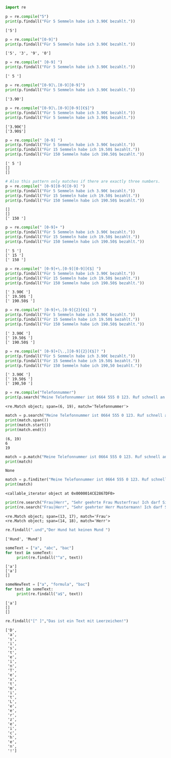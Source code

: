 ```python
import re
```


```python
p = re.compile("5")
print(p.findall("Für 5 Semmeln habe ich 3.90€ bezahlt.")) 
```

    ['5']
    


```python
p = re.compile("[0-9]")
print(p.findall("Für 5 Semmeln habe ich 3.90€ bezahlt."))
```

    ['5', '3', '9', '0']
    


```python
p = re.compile(" [0-9] ")
print(p.findall("Für 5 Semmeln habe ich 3.90€ bezahlt."))
```

    [' 5 ']
    


```python
p = re.compile("[0-9]\.[0-9][0-9]") 
print(p.findall("Für 5 Semmeln habe ich 3.90€ bezahlt."))
```

    ['3.90']
    


```python
p = re.compile("[0-9]\.[0-9][0-9][€$]") 
print(p.findall("Für 5 Semmeln habe ich 3.90€ bezahlt."))
print(p.findall("Für 5 Semmeln habe ich 3.90$ bezahlt."))
```

    ['3.90€']
    ['3.90$']
    


```python
p = re.compile(" [0-9] ")
print(p.findall("Für 5 Semmeln habe ich 3.90€ bezahlt."))
print(p.findall("Für 15 Semmeln habe ich 19.50$ bezahlt."))
print(p.findall("Für 150 Semmeln habe ich 190.50$ bezahlt.")) 
```

    [' 5 ']
    []
    []
    


```python
# Also this pattern only matches if there are exactly three numbers.
p = re.compile(" [0-9][0-9][0-9] ")
print(p.findall("Für 5 Semmeln habe ich 3.90€ bezahlt."))
print(p.findall("Für 15 Semmeln habe ich 19.50$ bezahlt."))
print(p.findall("Für 150 Semmeln habe ich 190.50$ bezahlt.")) 
```

    []
    []
    [' 150 ']
    


```python
p = re.compile(" [0-9]+ ")
print(p.findall("Für 5 Semmeln habe ich 3.90€ bezahlt."))
print(p.findall("Für 15 Semmeln habe ich 19.50$ bezahlt."))
print(p.findall("Für 150 Semmeln habe ich 190.50$ bezahlt."))
```

    [' 5 ']
    [' 15 ']
    [' 150 ']
    


```python
p = re.compile(" [0-9]+\.[0-9][0-9][€$] ")
print(p.findall("Für 5 Semmeln habe ich 3.90€ bezahlt."))
print(p.findall("Für 15 Semmeln habe ich 19.50$ bezahlt."))
print(p.findall("Für 150 Semmeln habe ich 190.50$ bezahlt.")) 
```

    [' 3.90€ ']
    [' 19.50$ ']
    [' 190.50$ ']
    


```python
p = re.compile(" [0-9]+\.[0-9]{2}[€$] ")
print(p.findall("Für 5 Semmeln habe ich 3.90€ bezahlt."))
print(p.findall("Für 15 Semmeln habe ich 19.50$ bezahlt."))
print(p.findall("Für 150 Semmeln habe ich 190.50$ bezahlt.")) 
```

    [' 3.90€ ']
    [' 19.50$ ']
    [' 190.50$ ']
    


```python
p = re.compile(" [0-9]+[\.,][0-9]{2}[€$]? ")
print(p.findall("Für 5 Semmeln habe ich 3.90€ bezahlt."))
print(p.findall("Für 15 Semmeln habe ich 19.50$ bezahlt."))
print(p.findall("Für 150 Semmeln habe ich 190,50 bezahlt."))
```

    [' 3.90€ ']
    [' 19.50$ ']
    [' 190,50 ']
    


```python
p = re.compile("Telefonnummer")
print(p.search("Meine Telefonnummer ist 0664 555 0 123. Ruf schnell an!")) 
```

    <re.Match object; span=(6, 19), match='Telefonnummer'>
    


```python
match = p.search("Meine Telefonnummer ist 0664 555 0 123. Ruf schnell an!")
print(match.span())
print(match.start())
print(match.end()) 
```

    (6, 19)
    6
    19
    


```python
match = p.match("Meine Telefonnummer ist 0664 555 0 123. Ruf schnell an!")
print(match) 
```

    None
    


```python
match = p.finditer("Meine Telefonnummer ist 0664 555 0 123. Ruf schnell an!")
print(match)
```

    <callable_iterator object at 0x0000014CE2867DF0>
    


```python
print(re.search("Frau|Herr", "Sehr geehrte Frau Musterfrau! Ich darf Sie darauf hinweisen, dass..."))
print(re.search("Frau|Herr", "Sehr geehrter Herr Mustermann! Ich darf Sie darauf hinweisen, dass...")) 
```

    <re.Match object; span=(13, 17), match='Frau'>
    <re.Match object; span=(14, 18), match='Herr'>
    


```python
re.findall(".und","Der Hund hat keinen Mund ")
```




    ['Hund', 'Mund']




```python
someText = ["a", "abc", "bac"]
for text in someText:
     print(re.findall("^a", text)) 
```

    ['a']
    ['a']
    []
    


```python
someNewText = ["a", "formula", "bac"]
for text in someText:
     print(re.findall("a$", text)) 
```

    ['a']
    []
    []
    


```python
re.findall("[^ ]","Das ist ein Text mit Leerzeichen!") 
```




    ['D',
     'a',
     's',
     'i',
     's',
     't',
     'e',
     'i',
     'n',
     'T',
     'e',
     'x',
     't',
     'm',
     'i',
     't',
     'L',
     'e',
     'e',
     'r',
     'z',
     'e',
     'i',
     'c',
     'h',
     'e',
     'n',
     '!']




```python

```
